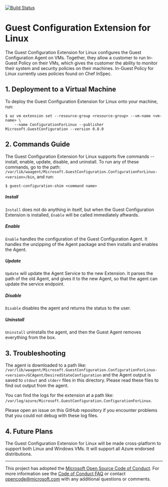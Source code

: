 [![Build Status](https://travis-ci.org/Azure/Guest-Configuration-Extension.svg?branch=master)](https://travis-ci.org/Azure/Guest-Configuration-Extension)

# Guest Configuration Extension for Linux

The Guest Configuration Extension for Linux configures the Guest Configuration 
Agent on VMs. Together, they allow a customer to run In-Guest Policy on their 
VMs, which gives the customer the ability to monitor their system and security 
policies on their machines. In-Guest Policy for Linux currently uses policies 
found on Chef InSpec.

## 1. Deployment to a Virtual Machine

To deploy the Guest Configuration Extension for Linux onto your machine, run:

    $ az vm extension set --resource-group <resource-group> --vm-name <vm-name> \
        --name ConfigurationForLinux --publisher Microsoft.GuestConfiguration --version 0.8.0 

## 2. Commands Guide

The Guest Configuration Extension for Linux supports five commands -- install, enable,
update, disable, and uninstall. To run any of these commands, go to the path: `/var/lib/waagent/Microsoft.GuestConfiguration.ConfigurationForLinux-<version>/bin`, 
and run:

    $ guest-configuration-shim <command name>

##### Install
`Install` does not do anything in itself, but when the Guest Configuration Extension is 
installed, `Enable` will be called immediately aftwards. 

##### Enable
`Enable` handles the configuration of the Guest Configuration Agent. It handles the unzipping of the Agent 
package and then installs and enables the Agent. 

##### Update
`Update` will update the Agent Service to the new Extension. It parses the path of the old Agent, and gives it to the new Agent, so that the agent
can update the service endpoint.

##### Disable
`Disable` disables the agent and returns the status to the user. 

##### Uninstall
`Uninstall` uninstalls the agent, and then the Guest Agent removes everything from the box. 


## 3. Troubleshooting

The agent is downloaded to a path like: `/var/lib/waagent/Microsoft.GuestConfiguration.ConfigurationForLinux-<version>/GCAgent/DesiredStateConfiguration`
and the Agent output is saved to `stdout` and `stderr` files in this directory. Please read
these files to find out output from the agent.

You can find the logs for the extension at a path like: `/var/log/azure/Microsoft.GuestConfiguration.ConfigurationForLinux`.

Please open an issue on this GitHub repository if you encounter problems that
you could not debug with these log files.

## 4. Future Plans

The Guest Configuration Extension for Linux will be made cross-platform to
support both Linux and Windows VMs. It will support all Azure endorsed distributions.

-----
This project has adopted the [Microsoft Open Source Code of Conduct](https://opensource.microsoft.com/codeofconduct/). For more information see the [Code of Conduct FAQ](https://opensource.microsoft.com/codeofconduct/faq/) or contact [opencode@microsoft.com](mailto:opencode@microsoft.com) with any additional questions or comments.
